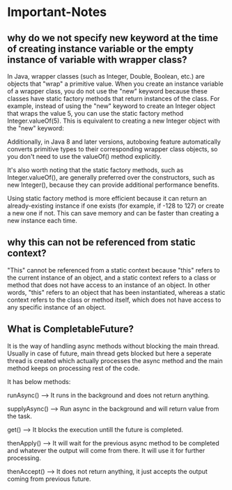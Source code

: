# Important-Notes

## why do we not specify new keyword at the time of creating instance variable or the empty instance of variable with wrapper class?

In Java, wrapper classes (such as Integer, Double, Boolean, etc.) are objects that "wrap" a primitive value. When you create an instance variable of a wrapper class, you do not use the "new" keyword because these classes have static factory methods that return instances of the class.
For example, instead of using the "new" keyword to create an Integer object that wraps the value 5, you can use the static factory method Integer.valueOf(5). 
This is equivalent to creating a new Integer object with the "new" keyword:

Additionally, in Java 8 and later versions, autoboxing feature automatically converts primitive types to their corresponding wrapper class objects, so you don't need to use the valueOf() method explicitly. 

It's also worth noting that the static factory methods, such as Integer.valueOf(), are generally preferred over the constructors, such as new Integer(), because they can provide additional performance benefits.

Using static factory method is more efficient because it can return an already-existing instance if one exists (for example, if -128 to 127) or create a new one if not. This can save memory and can be faster than creating a new instance each time.

## why this can not be referenced from static context?

"This" cannot be referenced from a static context because "this" refers to the current instance of an object, and a static context refers to a class or method that does not have access to an instance of an object. In other words, "this" refers to an object that has been instantiated, whereas a static context refers to the class or method itself, which does not have access to any specific instance of an object.

## What is CompletableFuture?
It is the way of handling async methods without blocking the main thread. Usually in case of future, main thread gets blocked but here a seperate thread is created which actually processes the async method and the main method keeps on processing rest of the code.

It has below methods:

runAsync() --> It runs in the background and does not return anything.

supplyAsync() --> Run async in the background and will return value from the task.

get() --> It blocks the execution untill the future is completed.

thenApply() --> It will wait for the previous async method to be completed and whatever the output will come from there. It will use it for further processing.

thenAccept() --> It does not return anything, it just accepts the output coming from previous future.  





